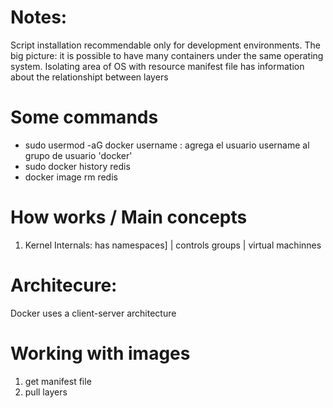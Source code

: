 # Notes:
Script installation recommendable only for development environments.
The big picture: it is possible to have many containers under the same operating system. Isolating area of OS with resource
manifest file has information about the relationshipt between layers

# Some commands
- sudo usermod -aG docker username : agrega el usuario username al grupo de usuario 'docker'
- sudo docker history redis
- docker image rm redis

# How works / Main concepts
1. Kernel Internals: has namespaces] | controls groups | virtual machinnes 

# Architecure:
Docker uses a client-server architecture

# Working with images
1. get manifest file
2. pull layers



